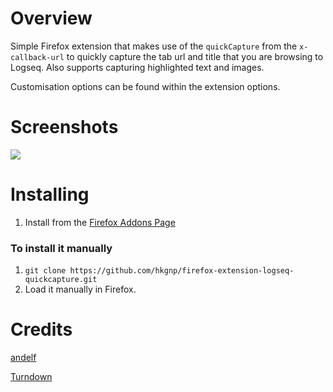 # Overview

Simple Firefox extension that makes use of the `quickCapture` from the `x-callback-url` to quickly capture the tab url and title that you are browsing to Logseq. Also supports capturing highlighted text and images.

Customisation options can be found within the extension options.

# Screenshots

![](/screenshots/logseq-quickcapture.gif)

# Installing

1. Install from the [Firefox Addons Page](https://addons.mozilla.org/en-US/firefox/addon/logseq-quick-capture)

### To install it manually

1. `git clone https://github.com/hkgnp/firefox-extension-logseq-quickcapture.git`
2. Load it manually in Firefox.

# Credits

[andelf](https://github.com/logseq/logseq/pull/5721)

[Turndown](https://github.com/mixmark-io/turndown)
